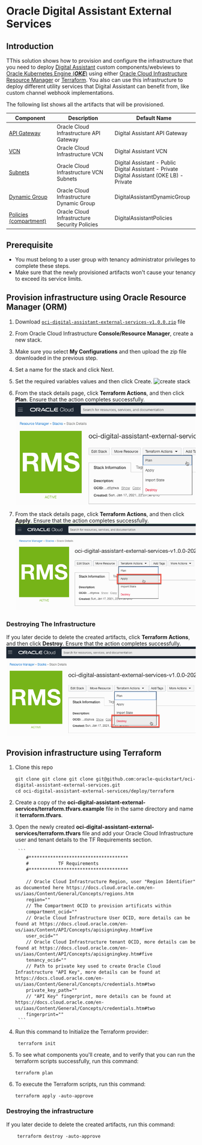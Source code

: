 # Oracle Digital Assistant External Services

## Introduction

TThis solution shows how to provision and configure the infrastructure that you need to deploy [Digital Assistant](https://docs.oracle.com/en-us/iaas/digital-assistant/index.html) custom components/webviews to [Oracle Kubernetes Engine (**_OKE_**)](https://docs.oracle.com/en-us/iaas/Content/ContEng/Concepts/contengoverview.htm) using either [Oracle Cloud Infrastructure Resource Manager](https://docs.cloud.oracle.com/en-us/iaas/Content/ResourceManager/Concepts/resourcemanager.htm) or [Terraform](https://www.terraform.io/docs/providers/oci/index.html). You also can use this infrastructure to deploy different utility services that Digital Assistant can benefit from, like custom channel webhook implementations.

The following list shows all the artifacts that will be provisioned.

| Component                                                                                                           | Description                                         | Default Name             
|---------------------------------------------------------------------------------------------------------------------|-----------------------------------------------------|-------------------------
| [API Gateway](https://docs.cloud.oracle.com/en-us/iaas/Content/APIGateway/Concepts/apigatewayconcepts.htm)          | Oracle Cloud Infrastructure API Gateway             | Digital Assistant API Gateway 
| [VCN](https://docs.cloud.oracle.com/en-us/iaas/Content/Network/Tasks/managingVCNs.htm#VCNsandSubnets)               | Oracle Cloud Infrastructure VCN                     | Digital Assistant VCN
| [Subnets](https://docs.cloud.oracle.com/en-us/iaas/Content/Network/Tasks/managingVCNs.htm#VCNsandSubnets)           | Oracle Cloud Infrastructure VCN Subnets             | Digital Assistant - Public <br>Digital Assistant - Private <br>Digital Assistant (OKE LB) - Private
| [Dynamic Group](https://docs.cloud.oracle.com/en-us/iaas/Content/Identity/Tasks/managingdynamicgroups.htm)          | Oracle Cloud Infrastructure Dynamic Group           | DigitalAssistantDynamicGroup 
| [Policies (compartment)](https://docs.cloud.oracle.com/en-us/iaas/Content/Identity/Concepts/policygetstarted.htm)   | Oracle Cloud Infrastructure Security Policies       | DigitalAssistantPolicies

## Prerequisite

- You must belong to a user group with tenancy administrator privileges to complete these steps.
- Make sure that the newly provisioned artifacts won't cause your tenancy to exceed its service limits.

## Provision infrastructure using Oracle Resource Manager (ORM)

1. Download [`oci-digital-assistant-external-services-v1.0.0.zip`](../../releases/download/v1.0.0/oci-digital-assistant-external-services-v1.0.0.zip) file
1. From Oracle Cloud Infrastructure **Console/Resource Manager**, create a new stack.
1. Make sure you select **My Configurations** and then upload the zip file downloaded in the previous step.
1. Set a name for the stack and click Next.
1. Set the required variables values and then click Create.
    ![create stack](images/create_stack.gif)

1. From the stack details page, click **Terraform Actions**, and then click **Plan**. Ensure that the action completes successfully.
    ![plan](images/plan.png)

1. From the stack details page, click **Terraform Actions**, and then click **Apply**. Ensure that the action completes successfully.
    ![Apply](images/apply.png)

### Destroying The Infrastructure

If you later decide to delete the created artifacts, click **Terraform Actions**, and then click **Destroy**. Ensure that the action completes successfully.
    ![Destroy](images/destroy.png)

## Provision infrastructure using Terraform

1. Clone this repo

   ```
   git clone git clone git clone git@github.com:oracle-quickstart/oci-digital-assistant-external-services.git
   cd oci-digital-assistant-external-services/deploy/terraform
   ```

1. Create a copy of the **oci-digital-assistant-external-services/terraform.tfvars.example** file in the same directory and name it **terraform.tfvars**.
1. Open the newly created **oci-digital-assistant-external-services/terraform.tfvars** file and add your Oracle Cloud Infrastructure user and tenant details to the TF Requirements section.

        ```
           #*************************************
           #           TF Requirements
           #*************************************
           
           // Oracle Cloud Infrastructure Region, user "Region Identifier" as documented here https://docs.cloud.oracle.com/en-us/iaas/Content/General/Concepts/regions.htm
           region=""
           // The Compartment OCID to provision artificats within
           compartment_ocid=""
           // Oracle Cloud Infrastructure User OCID, more details can be found at https://docs.cloud.oracle.com/en-us/iaas/Content/API/Concepts/apisigningkey.htm#five
           user_ocid=""
           // Oracle Cloud Infrastructure tenant OCID, more details can be found at https://docs.cloud.oracle.com/en-us/iaas/Content/API/Concepts/apisigningkey.htm#five
           tenancy_ocid=""
           // Path to private key used to create Oracle Cloud Infrastructure "API Key", more details can be found at https://docs.cloud.oracle.com/en-us/iaas/Content/General/Concepts/credentials.htm#two
           private_key_path=""
           // "API Key" fingerprint, more details can be found at https://docs.cloud.oracle.com/en-us/iaas/Content/General/Concepts/credentials.htm#two
           fingerprint=""
        ```

1. Run this command to Initialize the Terraform provider:

   ```shell
    terraform init
   ```

1. To see what components you'll create, and to verify that you can run the terraform scripts successfully, run this command:

    ```shell
    terraform plan
   ```

1. To execute the Terraform scripts, run this command:

    ```shell
    terraform apply -auto-approve
   ```

### Destroying the infrastructure

If you later decide to delete the created artifacts, run this command:

```shell
    terraform destroy -auto-approve
```
